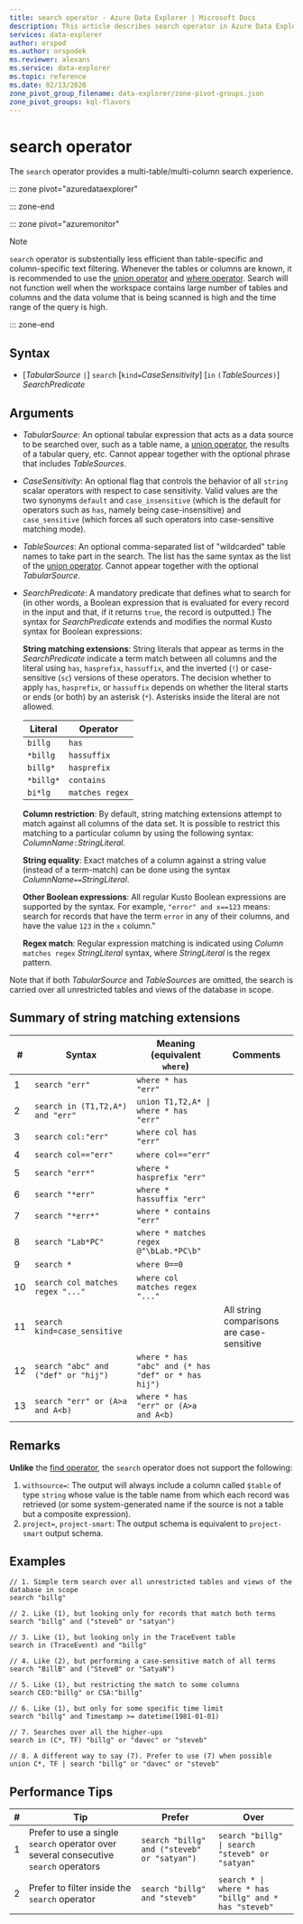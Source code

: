 ```yaml
---
title: search operator - Azure Data Explorer | Microsoft Docs
description: This article describes search operator in Azure Data Explorer.
services: data-explorer
author: orspod
ms.author: orspodek
ms.reviewer: alexans
ms.service: data-explorer
ms.topic: reference
ms.date: 02/13/2020
zone_pivot_group_filename: data-explorer/zone-pivot-groups.json
zone_pivot_groups: kql-flavors
---
```

# search operator

The `search` operator provides a multi-table/multi-column search experience.

::: zone pivot="azuredataexplorer"

::: zone-end

::: zone pivot="azuremonitor"

> [!NOTE]
> `search` operator is substentially less efficient than table-specific and column-specific text filtering. Whenever the tables or columns are known, it is recommended to use the [union operator](unionoperator.md) and [where operator](whereoperator.md). Search will not function well when the workspace contains large number of tables and columns and the data volume that is being scanned is high and the time range of the query is high.

::: zone-end


## Syntax

* [*TabularSource* `|`] `search` [`kind=`*CaseSensitivity*] [`in` `(`*TableSources*`)`] *SearchPredicate*

## Arguments

* *TabularSource*: An optional tabular expression that acts as a data source to be searched over,
  such as a table name, a [union operator](unionoperator.md), the results
  of a tabular query, etc. Cannot appear together with the optional phrase that includes *TableSources*.

* *CaseSensitivity*: An optional flag that controls the behavior of all `string` scalar operators
  with respect to case sensitivity. Valid values are the two synonyms `default` and `case_insensitive`
  (which is the default for operators such as `has`, namely being case-insensitive) and `case_sensitive`
  (which forces all such operators into case-sensitive matching mode).

* *TableSources*: An optional comma-separated list of "wildcarded" table names to take part in the search.
  The list has the same syntax as the list of the [union operator](unionoperator.md).
  Cannot appear together with the optional *TabularSource*.

* *SearchPredicate*: A mandatory predicate that defines what to search for (in other words,
  a Boolean expression that is evaluated for every record in the input and that, if it returns
  `true`, the record is outputted.)
  The syntax for *SearchPredicate* extends and modifies the normal Kusto syntax for Boolean expressions:

  **String matching extensions**: String literals that appear as terms in the *SearchPredicate* indicate a term
    match between all columns and the literal using `has`, `hasprefix`, `hassuffix`, and the inverted (`!`)
    or case-sensitive (`sc`) versions of these operators. The decision whether to apply `has`, `hasprefix`,
    or `hassuffix` depends on whether the literal starts or ends (or both) by an asterisk (`*`). Asterisks
    inside the literal are not allowed.

    |Literal   |Operator   |
    |----------|-----------|
    |`billg`   |`has`      |
    |`*billg`  |`hassuffix`|
    |`billg*`  |`hasprefix`|
    |`*billg*` |`contains` |
    |`bi*lg`   |`matches regex`|

  **Column restriction**: By default, string matching extensions attempt to match against all columns
    of the data set. It is possible to restrict this matching to a particular column by using
    the following syntax: *ColumnName*`:`*StringLiteral*.

  **String equality**: Exact matches of a column against a string value (instead of a term-match)
    can be done using the syntax *ColumnName*`==`*StringLiteral*.

  **Other Boolean expressions**: All regular Kusto Boolean expressions are supported by the syntax.
    For example, `"error" and x==123` means: search for records that have the term `error` in any
    of their columns, and have the value `123` in the `x` column."

  **Regex match**: Regular expression matching is indicated using *Column* `matches regex` *StringLiteral*
    syntax, where *StringLiteral* is the regex pattern.

Note that if both *TabularSource* and *TableSources* are omitted, the search is carried over all unrestricted tables
and views of the database in scope.

## Summary of string matching extensions

  |# |Syntax                                 |Meaning (equivalent `where`)           |Comments|
  |--|---------------------------------------|---------------------------------------|--------|
  | 1|`search "err"`                         |`where * has "err"`                    ||
  | 2|`search in (T1,T2,A*) and "err"`       |<code>union T1,T2,A* &#124; where * has "err"<code>   ||
  | 3|`search col:"err"`                     |`where col has "err"`                  ||
  | 4|`search col=="err"`                    |`where col=="err"`                     ||
  | 5|`search "err*"`                        |`where * hasprefix "err"`              ||
  | 6|`search "*err"`                        |`where * hassuffix "err"`              ||
  | 7|`search "*err*"`                       |`where * contains "err"`               ||
  | 8|`search "Lab*PC"`                      |`where * matches regex @"\bLab.*PC\b"`||
  | 9|`search *`                             |`where 0==0`                           ||
  |10|`search col matches regex "..."`       |`where col matches regex "..."`        ||
  |11|`search kind=case_sensitive`           |                                       |All string comparisons are case-sensitive|
  |12|`search "abc" and ("def" or "hij")`    |`where * has "abc" and (* has "def" or * has hij")`||
  |13|`search "err" or (A>a and A<b)`        |`where * has "err" or (A>a and A<b)`   ||

## Remarks

**Unlike** the [find operator](findoperator.md), the `search` operator does not support the following:

1. `withsource=`: The output will always include a column called `$table` of type `string` whose value
   is the table name from which each record was retrieved (or some system-generated name if the source
   is not a table but a composite expression).
2. `project=`, `project-smart`: The output schema is equivalent to `project-smart` output schema.

## Examples

```kusto
// 1. Simple term search over all unrestricted tables and views of the database in scope
search "billg"

// 2. Like (1), but looking only for records that match both terms
search "billg" and ("steveb" or "satyan")

// 3. Like (1), but looking only in the TraceEvent table
search in (TraceEvent) and "billg"

// 4. Like (2), but performing a case-sensitive match of all terms
search "BillB" and ("SteveB" or "SatyaN")

// 5. Like (1), but restricting the match to some columns
search CEO:"billg" or CSA:"billg"

// 6. Like (1), but only for some specific time limit
search "billg" and Timestamp >= datetime(1981-01-01)

// 7. Searches over all the higher-ups
search in (C*, TF) "billg" or "davec" or "steveb"

// 8. A different way to say (7). Prefer to use (7) when possible
union C*, TF | search "billg" or "davec" or "steveb"
```

## Performance Tips

  |# |Tip                                                                                  |Prefer                                        |Over                                                                    |
  |--|-------------------------------------------------------------------------------------|----------------------------------------------|------------------------------------------------------------------------|
  | 1| Prefer to use a single `search` operator over several consecutive `search` operators|`search "billg" and ("steveb" or "satyan")`   |<code>search "billg" &#124; search "steveb" or "satyan"<code>           |
  | 2| Prefer to filter inside the `search` operator                                       |`search "billg" and "steveb"`                 |<code>search * &#124; where * has "billg" and * has "steveb"<code>      |
